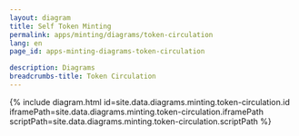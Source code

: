 ```yaml
---
layout: diagram
title: Self Token Minting
permalink: apps/minting/diagrams/token-circulation
lang: en
page_id: apps-minting-diagrams-token-circulation

description: Diagrams
breadcrumbs-title: Token Circulation
---
```

{% include diagram.html id=site.data.diagrams.minting.token-circulation.id iframePath=site.data.diagrams.minting.token-circulation.iframePath scriptPath=site.data.diagrams.minting.token-circulation.scriptPath %}